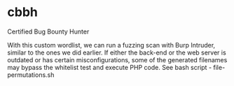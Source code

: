 # cbbh
Certified Bug Bounty Hunter


With this custom wordlist, we can run a fuzzing scan with Burp Intruder, similar to the ones we did earlier. If either the back-end or the web server is outdated or has certain misconfigurations, some of the generated filenames may bypass the whitelist test and execute PHP code.
See bash script - file-permutations.sh
